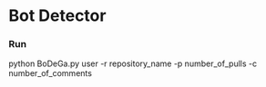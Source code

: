# Bot Detector

### Run 
python BoDeGa.py user -r repository_name -p number_of_pulls -c number_of_comments
